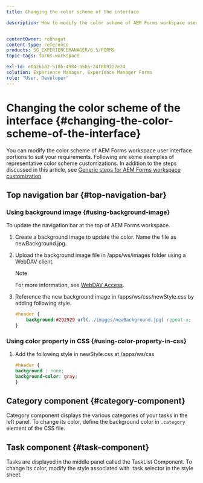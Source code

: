 ```yaml
---
title: Changing the color scheme of the interface

description: How to modify the color scheme of AEM Forms workspace user interface portions selectively.


contentOwner: robhagat
content-type: reference
products: SG_EXPERIENCEMANAGER/6.5/FORMS
topic-tags: forms-workspace

exl-id: e0a261a2-518b-4984-a5b5-24f0b9222e24
solution: Experience Manager, Experience Manager Forms
role: "User, Developer"
---
```

# Changing the color scheme of the interface {#changing-the-color-scheme-of-the-interface}

You can modify the color scheme of AEM Forms workspace user interface portions to suit your requirements. Following are some examples of representative color scheme customizations. In addition to the steps discussed in this article, see [Generic steps for AEM Forms workspace customization](/help/forms/using/generic-steps-html-workspace-customization.md).

## Top navigation bar {#top-navigation-bar}

### Using background image {#using-background-image}

To update the navigation bar at the top of AEM Forms workspace.

1. Create a background image to update the color. Name the file as newBackground.jpg.
1. Upload the background image file in /apps/ws/images folder using a WebDAV client.

   >[!NOTE]
   >
   >For more information, see [WebDAV Access](https://experienceleague.adobe.com/docs/experience-manager-65/administering/contentmanagement/webdav-access.html?lang=en).

1. Reference the new background image in /apps/ws/css/newStyle.css by adding following style.

   ```css
   #header {
       background:#292929 url(../images/newBackground.jpg) repeat-x;
   }
   ```

### Using color property in CSS {#using-color-property-in-css}

1. Add the following style in newStyle.css at /apps/ws/css

   ```css
   #header {
   background : none;
   background-color: gray;
   }
   ```

## Category component {#category-component}

Category component displays the various categories of your tasks in the left panel. To change its color, define the background color in `.category` element of the CSS file.

## Task component {#task-component}

Tasks are displayed in the middle panel called the TaskList Component. To change its color, modify the style associated with .task selector in the style sheet.
